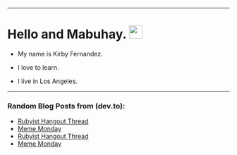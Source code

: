 
<img src="https://komarev.com/ghpvc/?username=kirbygit&style=flat-square&color=blue" alt=""/>

---
<h1>
  Hello and Mabuhay.
  <img src="https://media.giphy.com/media/hvRJCLFzcasrR4ia7z/giphy.gif" width="30px"/>
</h1>

- My name is Kirby Fernandez.

- I love to learn.

- I live in Los Angeles.

---

### Random Blog Posts from (dev.to):
<!-- BLOG-POST-LIST:START -->
- [Rubyist Hangout Thread](https://dev.to/ben/rubyist-hangout-thread-gcn)
- [Meme Monday](https://dev.to/ben/meme-monday-5h4i)
- [Rubyist Hangout Thread](https://dev.to/ben/rubyist-hangout-thread-3b3b)
- [Meme Monday](https://dev.to/ben/meme-monday-3ll2)
<!-- BLOG-POST-LIST:END -->
